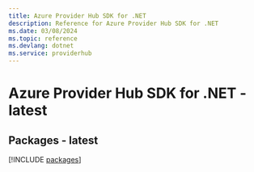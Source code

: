 ```yaml
---
title: Azure Provider Hub SDK for .NET
description: Reference for Azure Provider Hub SDK for .NET
ms.date: 03/08/2024
ms.topic: reference
ms.devlang: dotnet
ms.service: providerhub
---
```

# Azure Provider Hub SDK for .NET - latest
## Packages - latest
[!INCLUDE [packages](provider-hub-index.md)]